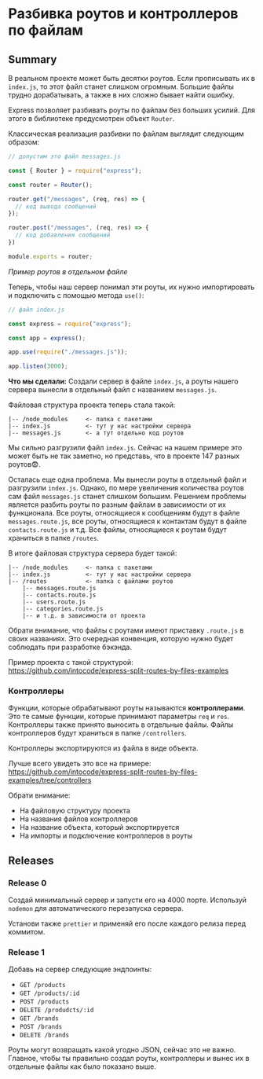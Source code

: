 # Разбивка роутов и контроллеров по файлам

## Summary 

В реальном проекте может быть десятки роутов. Если прописывать их в `index.js`, то этот файл станет слишком огромным. Большие файлы трудно дорабатывать, а также в них сложно бывает найти ошибку.

Express позволяет разбивать роуты по файлам без больших усилий. Для этого в библиотеке предусмотрен объект `Router`.

Классическая реализация разбивки по файлам выглядит следующим образом:

```javascript
// допустим это файл messages.js

const { Router } = require("express");

const router = Router();

router.get("/messages", (req, res) => {
  // код вывода сообщений
});

router.post("/messages", (req, res) => {
  // код добавления сообщений
})

module.exports = router;
```
_Пример роутов в отдельном файле_

Теперь, чтобы наш сервер понимал эти роуты, их нужно импортировать и подключить с помощью метода `use()`:

```javascript
// файл index.js

const express = require("express");

const app = express();

app.use(require("./messages.js"));

app.listen(3000);
```

**Что мы сделали:** Создали сервер в файле `index.js`, а роуты нашего сервера вынесли в отдельный файл с названием `messages.js`. 

Файловая структура проекта теперь стала такой:

```
|-- /node_modules     <- папка с пакетами
|-- index.js          <- тут у нас настройки сервера
|-- messages.js       <- а тут отдельно код роутов
```

Мы сильно разгрузили файл `index.js`. Сейчас на нашем примере это может быть не так заметно, но представь, что в проекте 147 разных роутов😨.

Осталась еще одна проблема. Мы вынесли роуты в отдельный файл и разгрузили `index.js`. Однако, по мере увеличения количества роутов сам файл `messages.js` станет слишком большим. Решением проблемы является разбить роуты по разным файлам в зависимости от их функционала. Все роуты, относящиеся к сообщениям будут в файле `messages.route.js`, все роуты, относящиеся к контактам будут в файле `contacts.route.js` и т.д. Все файлы, относящиеся к роутам будут храниться в папке `/routes`.

В итоге файловая структура сервера будет такой:

```
|-- /node_modules     <- папка с пакетами
|-- index.js          <- тут у нас настройки сервера
|-- /routes           <- папка с файлами роутов
    |-- messages.route.js 
    |-- contacts.route.js
    |-- users.route.js
    |-- categories.route.js
    |-- и т.д. в зависимости от проекта
```

Обрати внимание, что файлы с роутами имеют приставку `.route.js` в своих названиях. Это очередная конвенция, которую нужно будет соблюдать при разработке бэкэнда.

Пример проекта с такой структурой: https://github.com/intocode/express-split-routes-by-files-examples


### Контроллеры

Функции, которые обрабатывают роуты называются **контроллерами**. Это те самые функции, которые принимают параметры `req` и `res`. Контроллеры также принято выносить в отдельные файлы. Файлы контроллеров будут храниться в папке `/controllers`. 

Контроллеры экспортируются из файла в виде объекта.

Лучше всего увидеть это все на примере: https://github.com/intocode/express-split-routes-by-files-examples/tree/controllers

Обрати внимание:

- На файловую структуру проекта
- На названия файлов контроллеров
- На название объекта, который экспортируется 
- На импорты и подключение контроллеров в роуты

## Releases

### Release 0

Создай минимальный сервер и запусти его на 4000 порте. Используй `nodemon` для автоматического перезапуска сервера. 

Установи также `prettier` и применяй его после каждого релиза перед коммитом.

### Release 1

Добавь на сервер следующие эндпоинты:

- `GET /products`
- `GET /products/:id`
- `POST /products`
- `DELETE /produdcts/:id`
- `GET /brands`
- `POST /brands`
- `DELETE /brands`

Роуты могут возвращать какой угодно JSON, сейчас это не важно. Главное, чтобы ты правильно создал роуты, контроллеры и вынес их в отдельные файлы как было показано выше.
